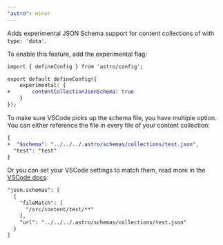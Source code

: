 ```yaml
---
"astro": minor
---
```


Adds experimental JSON Schema support for content collections of with `type: 'data'`.

To enable this feature, add the experimental flag:

```diff
import { defineConfig } from 'astro/config';

export default defineConfig({
	experimental: {
+		contentCollectionJsonSchema: true
	}
});
```

To make sure VSCode picks up the schema file, you have multiple option. You can either reference the file in every file of your content collection:
```diff
{
+  "$schema": "../../../.astro/schemas/collections/test.json",
  "test": "test"
}
```

Or you can set your VSCode settings to match them, read more in the [VSCode docs](https://code.visualstudio.com/docs/languages/json#_json-schemas-and-settings):

```diff
"json.schemas": [
  {
    "fileMatch": [
      "/src/content/test/**"
    ],
    "url": "../../../.astro/schemas/collections/test.json"
  }
]
```
